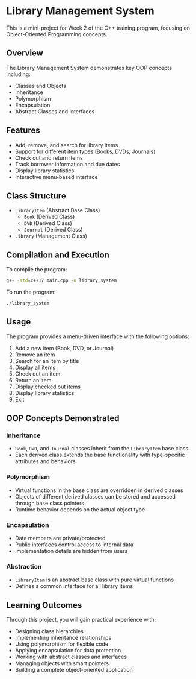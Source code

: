 # Library Management System

This is a mini-project for Week 2 of the C++ training program, focusing on Object-Oriented Programming concepts.

## Overview

The Library Management System demonstrates key OOP concepts including:
- Classes and Objects
- Inheritance
- Polymorphism
- Encapsulation
- Abstract Classes and Interfaces

## Features

- Add, remove, and search for library items
- Support for different item types (Books, DVDs, Journals)
- Check out and return items
- Track borrower information and due dates
- Display library statistics
- Interactive menu-based interface

## Class Structure

- `LibraryItem` (Abstract Base Class)
  - `Book` (Derived Class)
  - `DVD` (Derived Class)
  - `Journal` (Derived Class)
- `Library` (Management Class)

## Compilation and Execution

To compile the program:

```bash
g++ -std=c++17 main.cpp -o library_system
```

To run the program:

```bash
./library_system
```

## Usage

The program provides a menu-driven interface with the following options:
1. Add a new item (Book, DVD, or Journal)
2. Remove an item
3. Search for an item by title
4. Display all items
5. Check out an item
6. Return an item
7. Display checked out items
8. Display library statistics
9. Exit

## OOP Concepts Demonstrated

### Inheritance
- `Book`, `DVD`, and `Journal` classes inherit from the `LibraryItem` base class
- Each derived class extends the base functionality with type-specific attributes and behaviors

### Polymorphism
- Virtual functions in the base class are overridden in derived classes
- Objects of different derived classes can be stored and accessed through base class pointers
- Runtime behavior depends on the actual object type

### Encapsulation
- Data members are private/protected
- Public interfaces control access to internal data
- Implementation details are hidden from users

### Abstraction
- `LibraryItem` is an abstract base class with pure virtual functions
- Defines a common interface for all library items

## Learning Outcomes

Through this project, you will gain practical experience with:
- Designing class hierarchies
- Implementing inheritance relationships
- Using polymorphism for flexible code
- Applying encapsulation for data protection
- Working with abstract classes and interfaces
- Managing objects with smart pointers
- Building a complete object-oriented application
